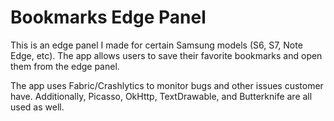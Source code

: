 # Bookmarks Edge Panel

This is an edge panel I made for certain Samsung models (S6, S7, Note Edge, etc). The app allows users to save their favorite bookmarks and open them from the edge panel.

The app uses Fabric/Crashlytics to monitor bugs and other issues customer have. Additionally, Picasso, OkHttp, TextDrawable, and Butterknife are all used as well.  
